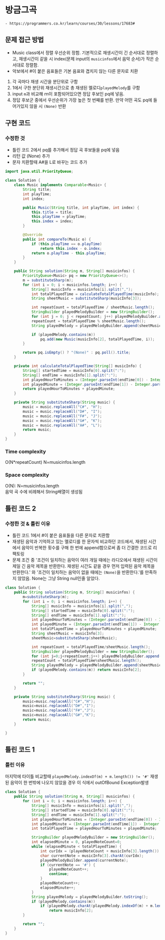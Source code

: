 # 방금그곡
    - https://programmers.co.kr/learn/courses/30/lessons/17683#

## 문제 접근 방법
- Music class에서 정렬 우선순위 정함. 기본적으로 재생시간이 긴 순서대로 정렬하고, 재생시간이 같을 시 index(문제 input의 `musicinfos`에서 음악 순서)가 작은 순서대로 정렬함.
- 악보에서 #이 붙은 음표들은 기본 음표와 겹치지 않는 다른 문자로 치환
1. 각 곡마다 재생 시간을 분단위로 구함
2. 1에서 구한 분단위 재생시간으로 총 재생된 멜로디`playedMelody`를 구함
3. input `m`과 비교해 ｍ이 포함되어있으면 정답 후보인 pq에 넣음.
4. 정답 후보군 중에서 우선순위가 가장 높은 첫 번째를 반환. 만약 어떤 곡도 pq에 들어가있지 않을 시 `(None)` 반환


## 구현 코드
### 수정한 것
- 틀린 코드 2에서 pq를 추가해서 정답 곡 후보들을 pq에 넣음
- 리턴 값 (None) 추가
- 문자 치환할때 A#을 L로 바꾸는 코드 추가

```java
import java.util.PriorityQueue;

class Solution {
    class Music implements Comparable<Music> {
        String title;
        int playTime;
        int index;

        public Music(String title, int playTime, int index) {
            this.title = title;
            this.playTime = playTime;
            this.index = index;
        }

        @Override
        public int compareTo(Music o) {
            if (this.playTime == o.playTime)
                return this.index - o.index;
            return o.playTime - this.playTime;
        }
    }

    public String solution(String m, String[] musicinfos) {
        PriorityQueue<Music> pq = new PriorityQueue<>();
        m = substituteSharp(m);
        for (int i = 0; i < musicinfos.length; i++) {
            String[] musicInfo = musicinfos[i].split(",");
            int totalPlayedTime = calculateTotalPlayedTime(musicInfo);
            String sheetMusic = substituteSharp(musicInfo[3]);

            int repeatCount = totalPlayedTime / sheetMusic.length();
            StringBuilder playedMelodyBuilder = new StringBuilder();
            for (int j = 0; j < repeatCount; j++) playedMelodyBuilder.append(sheetMusic);
            repeatCount = totalPlayedTime % sheetMusic.length();
            String playedMelody = playedMelodyBuilder.append(sheetMusic.substring(0, repeatCount)).toString();

            if (playedMelody.contains(m))
                pq.add(new Music(musicInfo[2], totalPlayedTime, i));
        }

        return pq.isEmpty() ? "(None)" : pq.poll().title;
    }

    private int calculateTotalPlayedTime(String[] musicInfo) {
        String[] startedTime = musicInfo[0].split(":");
        String[] endTime = musicInfo[1].split(":");
        int playedHourToMinutes = (Integer.parseInt(endTime[0]) - Integer.parseInt(startedTime[0])) * 60;
        int playedMinute = (Integer.parseInt(endTime[1]) - Integer.parseInt(startedTime[1]));
        return playedHourToMinutes + playedMinute;
    }

    private String substituteSharp(String music) {
        music = music.replaceAll("C#", "H");
        music = music.replaceAll("D#", "I");
        music = music.replaceAll("F#", "J");
        music = music.replaceAll("G#", "K");
        music = music.replaceAll("A#", "L");
        return music;
    }
}
```

### Time complexity
O(N\*repeatCount) N=musicinfos.length

### Space complexity
O(N): N=musicinfos.length   
음악 곡 수에 비례해서 String배열이 생성됨


## 틀린 코드 2
### 수정한 것 & 틀린 이유
- 틀린 코드 1에서 #이 붙은 음표들을 다른 문자로 치환함
- 재생된 음악과 기억하고 있는 멜로디를 한 문자씩 비교하던 코드에서, 재생된 시간에서 음악이 반복한 횟수를 구해 한 번에 append함으로써 좀 더 간결한 코드로 리팩토링
- 문제 조건 중 '조건이 일치하는 음악이 여러 개일 때에는 라디오에서 재생된 시간이 제일 긴 음악 제목을 반환한다. 재생된 시간도 같을 경우 먼저 입력된 음악 제목을 반환한다.' 와 '조건이 일치하는 음악이 없을 때에는 `(None)`을 반환한다.'를 만족하지 않았음. None는 그냥 String null인줄 알았다.

```java
class Solution {
    public String solution(String m, String[] musicinfos) {
        m=substituteSharp(m);
        for (int i = 0; i < musicinfos.length; i++) {
            String[] musicInfo = musicinfos[i].split(",");
            String[] startedTime = musicInfo[0].split(":");
            String[] endTime = musicInfo[1].split(":");
            int playedHourToMinutes = (Integer.parseInt(endTime[0]) - Integer.parseInt(startedTime[0])) * 60;
            int playedMinute = (Integer.parseInt(endTime[1]) - Integer.parseInt(startedTime[1]));
            int totalPlayedTime = playedHourToMinutes + playedMinute;
            String sheetMusic = musicInfo[3];
            sheetMusic=substituteSharp(sheetMusic);

            int repeatCount = totalPlayedTime/sheetMusic.length();
            StringBuilder playedMelodyBuilder = new StringBuilder();
            for (int j=0;j<repeatCount;j++) playedMelodyBuilder.append(sheetMusic);
            repeatCount = totalPlayedTime%sheetMusic.length();
            String playedMelody = playedMelodyBuilder.append(sheetMusic.substring(0,repeatCount)).toString();
            if (playedMelody.contains(m)) return musicInfo[2];
        }

        return "";
    }

    private String substituteSharp(String music) {
        music=music.replaceAll("C#","H");
        music=music.replaceAll("D#","I");
        music=music.replaceAll("F#","J");
        music=music.replaceAll("G#","K");
        return music;
    }

}

```

## 틀린 코드 1
### 틀린 이유
마지막에 타이틀 비교할때 `playedMelody.indexOf(m) + m.length()) != '#'` 재생된 음악이 한 번밖에 나오지 않았을 경우 이 식에서 outOfBound Exception발생

```java
class Solution {
    public String solution(String m, String[] musicinfos) {
        for (int i = 0; i < musicinfos.length; i++) {
            String[] musicInfo = musicinfos[i].split(",");
            String[] startedTime = musicInfo[0].split(":");
            String[] endTime = musicInfo[1].split(":");
            int playedHourToMinutes = (Integer.parseInt(endTime[0]) - Integer.parseInt(startedTime[0])) * 60;
            int playedMinute = (Integer.parseInt(endTime[1]) - Integer.parseInt(startedTime[1]));
            int totalPlayedTime = playedHourToMinutes + playedMinute;

            StringBuilder playedMelodyBuilder = new StringBuilder();
            int elapsedMinute = 0, playedNoteCount=0;
            while (elapsedMinute < totalPlayedTime) {
                int curIdx = (playedNoteCount + musicInfo[3].length()) % musicInfo[3].length();
                char currentNote = musicInfo[3].charAt(curIdx);
                playedMelodyBuilder.append(currentNote);
                if (currentNote == '#') {
                    playedNoteCount++;
                    continue;
                }
                playedNoteCount++;
                elapsedMinute++;
            }
            String playedMelody = playedMelodyBuilder.toString();
            if (playedMelody.contains(m))
                if (playedMelody.charAt(playedMelody.indexOf(m) + m.length()) != '#')
                    return musicInfo[2];
        }

        return "";
    }
}

```
